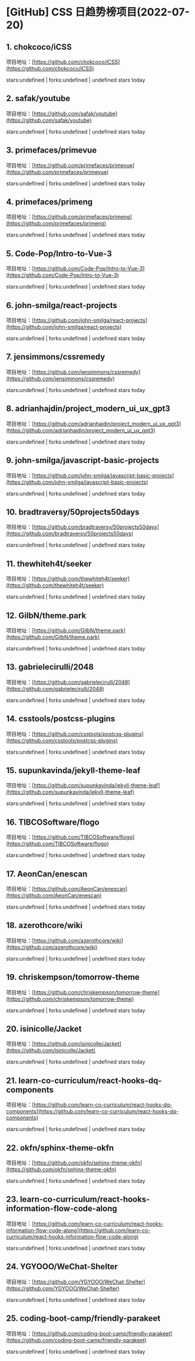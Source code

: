 # [GitHub] CSS 日趋势榜项目(2022-07-20)

## 1. chokcoco/iCSS 

项目地址：[https://github.com/chokcoco/iCSS](https://github.com/chokcoco/iCSS)

stars:undefined | forks:undefined | undefined stars today 



## 2. safak/youtube 

项目地址：[https://github.com/safak/youtube](https://github.com/safak/youtube)

stars:undefined | forks:undefined | undefined stars today 



## 3. primefaces/primevue 

项目地址：[https://github.com/primefaces/primevue](https://github.com/primefaces/primevue)

stars:undefined | forks:undefined | undefined stars today 



## 4. primefaces/primeng 

项目地址：[https://github.com/primefaces/primeng](https://github.com/primefaces/primeng)

stars:undefined | forks:undefined | undefined stars today 



## 5. Code-Pop/Intro-to-Vue-3 

项目地址：[https://github.com/Code-Pop/Intro-to-Vue-3](https://github.com/Code-Pop/Intro-to-Vue-3)

stars:undefined | forks:undefined | undefined stars today 



## 6. john-smilga/react-projects 

项目地址：[https://github.com/john-smilga/react-projects](https://github.com/john-smilga/react-projects)

stars:undefined | forks:undefined | undefined stars today 



## 7. jensimmons/cssremedy 

项目地址：[https://github.com/jensimmons/cssremedy](https://github.com/jensimmons/cssremedy)

stars:undefined | forks:undefined | undefined stars today 



## 8. adrianhajdin/project_modern_ui_ux_gpt3 

项目地址：[https://github.com/adrianhajdin/project_modern_ui_ux_gpt3](https://github.com/adrianhajdin/project_modern_ui_ux_gpt3)

stars:undefined | forks:undefined | undefined stars today 



## 9. john-smilga/javascript-basic-projects 

项目地址：[https://github.com/john-smilga/javascript-basic-projects](https://github.com/john-smilga/javascript-basic-projects)

stars:undefined | forks:undefined | undefined stars today 



## 10. bradtraversy/50projects50days 

项目地址：[https://github.com/bradtraversy/50projects50days](https://github.com/bradtraversy/50projects50days)

stars:undefined | forks:undefined | undefined stars today 



## 11. thewhiteh4t/seeker 

项目地址：[https://github.com/thewhiteh4t/seeker](https://github.com/thewhiteh4t/seeker)

stars:undefined | forks:undefined | undefined stars today 



## 12. GilbN/theme.park 

项目地址：[https://github.com/GilbN/theme.park](https://github.com/GilbN/theme.park)

stars:undefined | forks:undefined | undefined stars today 



## 13. gabrielecirulli/2048 

项目地址：[https://github.com/gabrielecirulli/2048](https://github.com/gabrielecirulli/2048)

stars:undefined | forks:undefined | undefined stars today 



## 14. csstools/postcss-plugins 

项目地址：[https://github.com/csstools/postcss-plugins](https://github.com/csstools/postcss-plugins)

stars:undefined | forks:undefined | undefined stars today 



## 15. supunkavinda/jekyll-theme-leaf 

项目地址：[https://github.com/supunkavinda/jekyll-theme-leaf](https://github.com/supunkavinda/jekyll-theme-leaf)

stars:undefined | forks:undefined | undefined stars today 



## 16. TIBCOSoftware/flogo 

项目地址：[https://github.com/TIBCOSoftware/flogo](https://github.com/TIBCOSoftware/flogo)

stars:undefined | forks:undefined | undefined stars today 



## 17. AeonCan/enescan 

项目地址：[https://github.com/AeonCan/enescan](https://github.com/AeonCan/enescan)

stars:undefined | forks:undefined | undefined stars today 



## 18. azerothcore/wiki 

项目地址：[https://github.com/azerothcore/wiki](https://github.com/azerothcore/wiki)

stars:undefined | forks:undefined | undefined stars today 



## 19. chriskempson/tomorrow-theme 

项目地址：[https://github.com/chriskempson/tomorrow-theme](https://github.com/chriskempson/tomorrow-theme)

stars:undefined | forks:undefined | undefined stars today 



## 20. isinicolle/Jacket 

项目地址：[https://github.com/isinicolle/Jacket](https://github.com/isinicolle/Jacket)

stars:undefined | forks:undefined | undefined stars today 



## 21. learn-co-curriculum/react-hooks-dq-components 

项目地址：[https://github.com/learn-co-curriculum/react-hooks-dq-components](https://github.com/learn-co-curriculum/react-hooks-dq-components)

stars:undefined | forks:undefined | undefined stars today 



## 22. okfn/sphinx-theme-okfn 

项目地址：[https://github.com/okfn/sphinx-theme-okfn](https://github.com/okfn/sphinx-theme-okfn)

stars:undefined | forks:undefined | undefined stars today 



## 23. learn-co-curriculum/react-hooks-information-flow-code-along 

项目地址：[https://github.com/learn-co-curriculum/react-hooks-information-flow-code-along](https://github.com/learn-co-curriculum/react-hooks-information-flow-code-along)

stars:undefined | forks:undefined | undefined stars today 



## 24. YGYOOO/WeChat-Shelter 

项目地址：[https://github.com/YGYOOO/WeChat-Shelter](https://github.com/YGYOOO/WeChat-Shelter)

stars:undefined | forks:undefined | undefined stars today 



## 25. coding-boot-camp/friendly-parakeet 

项目地址：[https://github.com/coding-boot-camp/friendly-parakeet](https://github.com/coding-boot-camp/friendly-parakeet)

stars:undefined | forks:undefined | undefined stars today 




